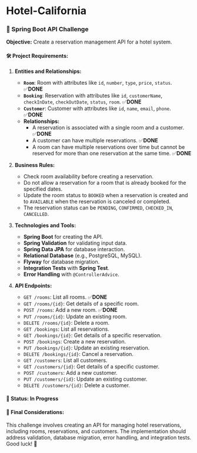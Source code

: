 # Hotel-California
### 🚀 Spring Boot API Challenge

**Objective:**
Create a reservation management API for a hotel system.

#### 🛠️ Project Requirements:

1. **Entities and Relationships:**
   - **`Room`**: Room with attributes like `id`, `number`, `type`, `price`, `status`. ✅**DONE**
   - **`Booking`**: Reservation with attributes like `id`, `customerName`, `checkInDate`, `checkOutDate`, `status`, `room`. ✅**DONE**
   - **`Customer`**: Customer with attributes like `id`, `name`, `email`, `phone`. ✅**DONE**
   - **Relationships:**
     - A reservation is associated with a single room and a customer. ✅**DONE**
     - A customer can have multiple reservations. ✅**DONE**
     - A room can have multiple reservations over time but cannot be reserved for more than one reservation at the same time. ✅**DONE**

2. **Business Rules:**
   - Check room availability before creating a reservation.
   - Do not allow a reservation for a room that is already booked for the specified dates.
   - Update the room status to `BOOKED` when a reservation is created and to `AVAILABLE` when the reservation is canceled or completed.
   - The reservation status can be `PENDING`, `CONFIRMED`, `CHECKED_IN`, `CANCELLED`.

3. **Technologies and Tools:**
   - **Spring Boot** for creating the API.
   - **Spring Validation** for validating input data.
   - **Spring Data JPA** for database interaction.
   - **Relational Database** (e.g., PostgreSQL, MySQL).
   - **Flyway** for database migration.
   - **Integration Tests** with **Spring Test**.
   - **Error Handling** with `@ControllerAdvice`.

4. **API Endpoints:**
   - `GET /rooms`: List all rooms. ✅**DONE**
   - `GET /rooms/{id}`: Get details of a specific room.
   - `POST /rooms`: Add a new room. ✅**DONE**
   - `PUT /rooms/{id}`: Update an existing room.
   - `DELETE /rooms/{id}`: Delete a room.
   - `GET /bookings`: List all reservations.
   - `GET /bookings/{id}`: Get details of a specific reservation.
   - `POST /bookings`: Create a new reservation.
   - `PUT /bookings/{id}`: Update an existing reservation.
   - `DELETE /bookings/{id}`: Cancel a reservation.
   - `GET /customers`: List all customers.
   - `GET /customers/{id}`: Get details of a specific customer.
   - `POST /customers`: Add a new customer.
   - `PUT /customers/{id}`: Update an existing customer.
   - `DELETE /customers/{id}`: Delete a customer.

#### 🔄 Status: In Progress

#### 🎯 Final Considerations:
This challenge involves creating an API for managing hotel reservations, including rooms, reservations, and customers. The implementation should address validation, database migration, error handling, and integration tests. Good luck! 🚀
